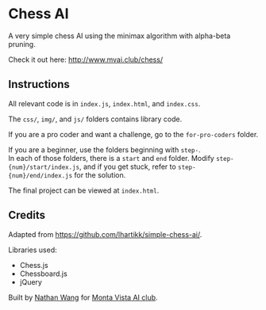 # Chess AI
A very simple chess AI using the minimax algorithm with alpha-beta pruning.

Check it out here: http://www.mvai.club/chess/

## Instructions
All relevant code is in `index.js`, `index.html`, and `index.css`.

The `css/`, `img/`, and `js/` folders contains library code.

If you are a pro coder and want a challenge, go to the `for-pro-coders` folder.

If you are a beginner, use the folders beginning with `step-`.  
In each of those folders, there is a `start` and `end` folder. Modify `step-{num}/start/index.js`, and if you get stuck, refer to `step-{num}/end/index.js` for the solution.

The final project can be viewed at `index.html`.

## Credits
Adapted from https://github.com/lhartikk/simple-chess-ai/.

Libraries used:
- Chess.js
- Chessboard.js
- jQuery

Built by [Nathan Wang](https://thecodingwizard.me/) for [Monta Vista AI club](http://www.mvai.club/).